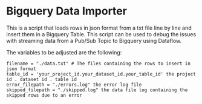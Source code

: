 # Bigquery Data Importer 

This is a script that loads rows in json format from a txt file line by line and insert them in a Bigquery Table.
This script can be used to debug the issues with streaming data from a Pub/Sub Topic to Bigquery using Dataflow.

The variables to be adjusted are the following: 

```
filename = "./data.txt" # The files containing the rows to insert in json format
table_id = 'your_project_id.your_dataset_id.your_table_id' the project id . dataset id . table id 
error_filepath = "./errors.log" the error log file
skipped_filepath = "./skipped.log" the data file log containing the skipped rows due to an error 
```
